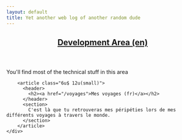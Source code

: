 ```yaml
---
layout: default
title: Yet another web log of another random dude
---
```


<div id="main">
  <section>
    <div class="row">
        <article class="6u 12u(small)">
          <header>
            <h2><a href="/dev">Development Area (en)</a></h2>
          </header>
          <section>
            You'll find most of the technical stuff in this area
          </section>
        </article>

        <article class="6u$ 12u(small)">
          <header>
            <h2><a href="/voyages">Mes voyages (fr)</a></h2>
          </header>
          <section>
            C'est là que tu retrouveras mes péripéties lors de mes différents voyages à travers le monde.
          </section>
        </article>
    </div>
  </section>
</div>
